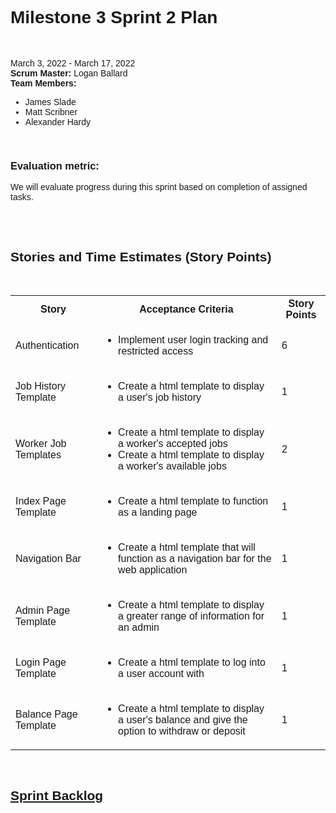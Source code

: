 <div align="left" style="font-family: Arial, Helvetica, sans-serif;">
    <br>
    <h1>Milestone 3 Sprint 2 Plan</h1>
    <br>
    <p>
        March 3, 2022 - March 17, 2022
        <br>
        <strong>Scrum Master:</strong> Logan Ballard
        <br>
        <strong>Team Members:</strong>
        <ul>
            <li>James Slade</li>
            <li>Matt Scribner</li>
            <li>Alexander Hardy</li>
        </ul>
    </p>
    <br>
    <h3>Evaluation metric:</h3>
    <p>We will evaluate progress during this sprint based on completion of assigned tasks.</p>
    <br>
    <br>
    <h2>Stories and Time Estimates (Story Points)</h2>
    <br>
    <table>
        <tr>
            <th>Story</th>
            <th>Acceptance Criteria</th>
            <th>Story Points</th>
        </tr>
        <tr>
            <td>Authentication</td>
            <td>
                <ul>
                    <li>Implement user login tracking and restricted access</li>
                </ul>
            </td>
            <td>6</td>
        </tr>
        <tr>
            <td>Job History Template</td>
            <td>
                <ul>
                    <li>Create a html template to display a user's job history</li>
                </ul>
            </td>
            <td>1</td>
        </tr>
        <tr>
            <td>Worker Job Templates</td>
            <td>
                <ul>
                    <li>Create a html template to display a worker's accepted jobs</li>
                    <li>Create a html template to display a worker's available jobs</li>
                </ul>
            </td>
            <td>2</td>
        </tr>
        <tr>
            <td>Index Page Template</td>
            <td>
                <ul>
                    <li>Create a html template to function as a landing page</li>
                </ul>
            </td>
            <td>1</td>
        </tr>
        <tr>
            <td>Navigation Bar</td>
            <td>
                <ul>
                    <li>Create a html template that will function as a navigation bar for the web application</li>
                </ul>
            </td>
            <td>1</td>
        </tr>
        <tr>
            <td>Admin Page Template</td>
            <td>
                <ul>
                    <li>Create a html template to display a greater range of information for an admin</li>
                </ul>
            </td>
            <td>1</td>
        </tr>
        <tr>
            <td>Login Page Template</td>
            <td>
                <ul>
                    <li>Create a html template to log into a user account with</li>
                </ul>
            </td>
            <td>1</td>
        </tr>
        <tr>
            <td>Balance Page Template</td>
            <td>
                <ul>
                    <li>Create a html template to display a user's balance and give the option to withdraw or deposit</li>
                </ul>
            </td>
            <td>1</td>
        </tr>
    </table>
    <br>
    <h2>
    <a href="https://github.com/users/504knight/projects/1/views/14">
        Sprint Backlog
    </a>
    </h2>
</div> 

